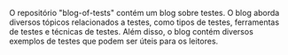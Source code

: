 O repositório "blog-of-tests" contém um blog sobre testes. O blog aborda diversos tópicos relacionados a testes, como tipos de testes, ferramentas de testes e técnicas de testes. Além disso, o blog contém diversos exemplos de testes que podem ser úteis para os leitores.
